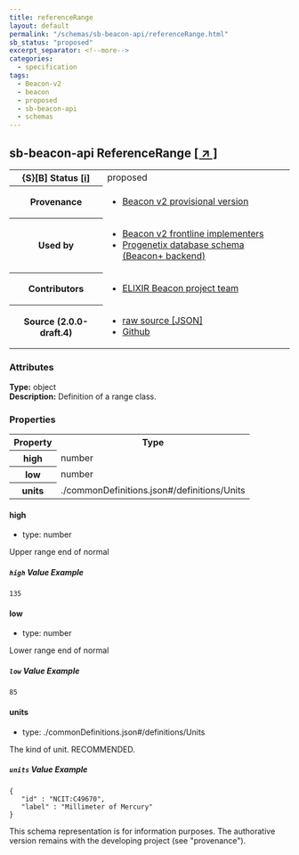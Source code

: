 ```yaml
---
title: referenceRange
layout: default
permalink: "/schemas/sb-beacon-api/referenceRange.html"
sb_status: "proposed"
excerpt_separator: <!--more-->
categories:
  - specification
tags:
  - Beacon-v2
  - beacon
  - proposed
  - sb-beacon-api
  - schemas
---
```


<div id="schema-header-title">
  <h2><span id="schema-header-title-project">sb-beacon-api</span> ReferenceRange <a href="https://github.com/ga4gh-schemablocks/sb-beacon-api" target="_BLANK">[ &nearr; ]</a></h2>
</div>

<table id="schema-header-table">
<tr>
<th>{S}[B] Status <a href="https://schemablocks.org/about/sb-status-levels.html">[i]</a></th>
<td><div id="schema-header-status">proposed</div></td>
</tr>
<tr><th>Provenance</th><td><ul>
<li><a href="https://github.com/ga4gh-beacon/">Beacon v2 provisional version</a></li>
</ul></td></tr>
<tr><th>Used by</th><td><ul>
<li><a href="https://ga4gh-approval-service-registry.ega-archive.org">Beacon v2 frontline implementers</a></li>
<li><a href="https://docs.progenetix.org/beaconplus/">Progenetix database schema (Beacon+ backend)</a></li>
</ul></td></tr>


<!--more-->
<tr><th>Contributors</th><td><ul>
<li><a href="https://beacon-project.io/categories/people.html">ELIXIR Beacon project team</a></li>
</ul></td></tr>
<tr><th>Source (2.0.0-draft.4)</th><td><ul>
<li><a href="current/referenceRange.json" target="_BLANK">raw source [JSON]</a></li>
<li><a href="https://github.com/ga4gh-schemablocks/sb-beacon-api/blob/master/schemas/models/common/referenceRange.yaml" target="_BLANK">Github</a></li>
</ul></td></tr>
</table>

<div id="schema-attributes-title"><h3>Attributes</h3></div>

  
__Type:__ object  
__Description:__ Definition of a range class.
### Properties

<table id="schema-properties-table">
<tr><th>Property</th><th>Type</th></tr>
<tr><th>high</th><td>number</td></tr>
<tr><th>low</th><td>number</td></tr>
<tr><th>units</th><td>./commonDefinitions.json#/definitions/Units</td></tr>
</table>


#### high

* type: number

Upper range end of normal

##### `high` Value Example  

```
135
```

#### low

* type: number

Lower range end of normal

##### `low` Value Example  

```
85
```

#### units

* type: ./commonDefinitions.json#/definitions/Units

The kind of unit. RECOMMENDED.

##### `units` Value Example  

```
{
   "id" : "NCIT:C49670",
   "label" : "Millimeter of Mercury"
}
```
<div id="schema-footer"> This schema representation is for information purposes. The authorative  version remains with the developing project (see "provenance"). </div>


